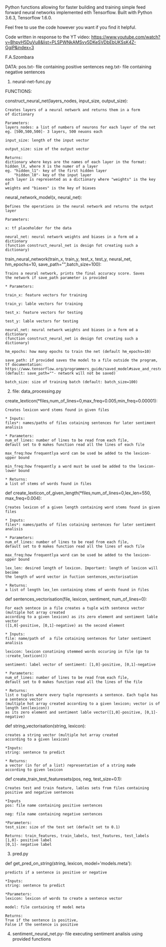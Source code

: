 Python functions allowing for faster building and
training simple feed forward neural networks implemented
eith Tensorflow. 
Built with Python 3.6.3, Tensorflow 1.6.0.

Feel free to use the code however you want if you find it helpful.

Code written in response to the YT video:
https://www.youtube.com/watch?v=BhpvH5DuVu8&list=PLSPWNkAMSvv5DKeSVDbEbUKSsK4Z-GgiP&index=3

F.A.Szombara

DATA: 
pos.txt- file containing positive sentences
neg.txt- file containing negative sentences

1. neural-net-func.py

FUNCTIONS:

construct_neural_net(layers_nodes, input_size, output_size):
	
	Creates layers of a neural network and returns them in a form 
	of dictionary

	Parameters:
	layers_nodes: a list of numbers of neurons for each layer of the net
	eg. [500,500,500]- 3 layers, 500 neuons each

	input_size: length of the input vector

	output_size: size of the output vector

	Returns:
	dictionary where keys are the names of each layer in the format:
	hidden_lX, where X is the numer of a layer
	eg. "hidden_l1"- key of the first hidden layer
		"hidden_l0"- key of the input layer
	each layer is represented as a dictionary where "weights" is the key of
	weights and "biases" is the key of biases
	

neural_network_model(x, neural_net):
	
	Defines the operations in the neural network and returns the output layer

	Parameters:

	x: tf placeholder for the data

	neural_net: neural network weights and biases in a form od a dictionary
	(function construct_neural_net is design fot creating such a dictionary)

train_neural_network(train_x, train_y, test_x, test_y, neural_net, hm_epochs=10, save_path="",batch_size=100):

	Trains a neural network, prints the final accuracy score. Saves
	the network if save_path parameter is provided

	* Parameters:

	train_x: feature vectors for training

	train_y: lable vectors for training 

	test_x: feature vectors for testing

	test_y: lable vectors for testing 

	neural_net: neural network weights and biases in a form od a dictionary
	(function construct_neural_net is design fot creating such a dictionary)

	hm_epochs: how many epochs to train the net (default hm_epochs=10)

	save_path: if provided saves the model to a file outside the program,
	tf documentation: https://www.tensorflow.org/programmers_guide/saved_model#save_and_restore_models
	(default: save_path=""- network will not be saved)

	batch_size: size of training batch (default: batch_size=100)


	
2. file: data_processing.py

create_lexticon(*files,num_of_lines=0,max_freq=0.005,min_freq=0.00001):

	Creates lexicon word stems found in given files
	
	* Inputs:
	files*: names/paths of files cotaining sentences for later sentiment analisis
	
	* Parameters:
	num_of_lines: number of lines to be read from each file,
	default set to 0 makes function read all the lines of each file

	max_freq:how frequentlya word can be used be added to the lexicon- upper bound

	min_freq:how frequently a word must be used be added to the lexicon- lower bound

	* Returns:
	a list of stems of words found in files


def create_lexticon_of_given_length(*files,num_of_lines=0,lex_len=550, max_freq=0.004):

	Creates lexicon of a given length containing word stems found in given files
	
	* Inputs:
	files*: names/paths of files cotaining sentences for later sentiment analisis
	
	* Parameters:
	num_of_lines: number of lines to be read from each file,
	default set to 0 makes function read all the lines of each file

	max_freq:how frequentlya word can be used be added to the lexicon- upper bound

	lex_len: desired length of lexicon. Important: length of lexicon will become
	the length of word vector in fuction sentences_vectorisation

	* Returns:
	a list of length lex_len containing stems of words found in files 


def sentences_vectorisation(file, lexicon, sentiment, num_of_lines=0):

	For each sentece in a file creates a tuple with sentence vector (multiple hot array created
	according to a given lexicon) as its zero element and sentiment lable vector
	([1,0]-positive, [0,1]-negative) as the second element

	* Inputs:
	file: name/path of  a file cotaining sentences for later sentiment analisis

	lexicon: lexicon conatining stemmed words occuring in file (go to :create_lexticon())

	sentiment: label vector of sentiment: [1,0]-positive, [0,1]-negative

	* Parameters:
	num_of_lines: number of lines to be read from each file,
	default set to 0 makes function read all the lines of the file

	* Returns:
	list o tuples where every tuple represents a sentence. Each tuple has a sentence vector 
	(multiple hot array created according to a given lexicon; vector is of length len(lexicon)) 
	as its zero element and sentiment lable vector([1,0]-positive, [0,1]-negative)


def string_vectorisation(string, lexicon):

	creates a string vector (multiple hot array created
	according to a given lexicon) 

	*Inputs:
	string: sentence to predict

	* Returns:
	a vector (in for of a list) representation of a string made
	according to given lexicon


def create_train_test_featuresets(pos, neg, test_size=0.1):

	Creates test and train feature, lables sets from files containing positive and negative sentences

	*Inputs
	pos: file name containing positive sentences

	neg: file name containing negative sentences

	*Parameters:
	test_size: size of the test set (default set to 0.1)

	Returns: train_features, train_labels, test_features, test_labels
	[1,0]- positive label
	[0,1]- negative label

3. pred.py

def get_pred_on_string(string, lexicon, model='models.meta'):

	predicts if a sentence is positive or negative

	*Inputs:
	string: sentence to predict

	*Parameters:
	lexicon: lexicon of words to create a sentence vector

	model: file containing tf model meta

	Returns:
	True if the sentence is positive,
	False if the sentence is positive

4. sentiment_neural_net.py- file executing sentiment analisis using
provided functions

